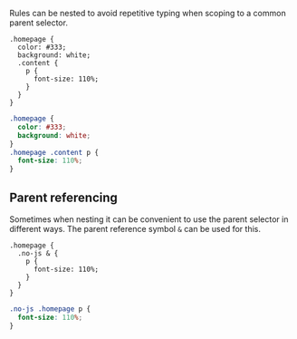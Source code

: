 <!--{

"title": "Nesting"

}-->

Rules can be nested to avoid repetitive typing when scoping to a common parent selector.

```crush
.homepage {
  color: #333;
  background: white;
  .content {
    p {
      font-size: 110%;
    }
  }
}
```

```css
.homepage {
  color: #333;
  background: white;
}
.homepage .content p {
  font-size: 110%;
}
```

## Parent referencing

Sometimes when nesting it can be convenient to use the parent selector in different ways. The parent reference symbol `&` can be used for this.

```crush
.homepage {
  .no-js & {
    p {
      font-size: 110%;
    }
  }
}
```

```css
.no-js .homepage p {
  font-size: 110%;
}
```
